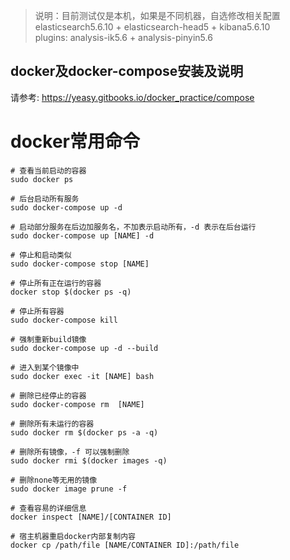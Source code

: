 > 说明：目前测试仅是本机，如果是不同机器，自选修改相关配置  
> elasticsearch5.6.10 + elasticsearch-head5 + kibana5.6.10   
> plugins: analysis-ik5.6 + analysis-pinyin5.6

## docker及docker-compose安装及说明
请参考: https://yeasy.gitbooks.io/docker_practice/compose

# docker常用命令
```
# 查看当前启动的容器
sudo docker ps

# 后台启动所有服务
sudo docker-compose up -d  

# 启动部分服务在后边加服务名，不加表示启动所有，-d 表示在后台运行
sudo docker-compose up [NAME] -d

# 停止和启动类似
sudo docker-compose stop [NAME]

# 停止所有正在运行的容器
docker stop $(docker ps -q)

# 停止所有容器
sudo docker-compose kill

# 强制重新build镜像
sudo docker-compose up -d --build 

# 进入到某个镜像中
sudo docker exec -it [NAME] bash

# 删除已经停止的容器
sudo docker-compose rm  [NAME]  

# 删除所有未运行的容器
sudo docker rm $(docker ps -a -q)

# 删除所有镜像，-f 可以强制删除
sudo docker rmi $(docker images -q)

# 删除none等无用的镜像
sudo docker image prune -f

# 查看容易的详细信息
docker inspect [NAME]/[CONTAINER ID]

# 宿主机器重启docker内部复制内容
docker cp /path/file [NAME/CONTAINER ID]:/path/file
```